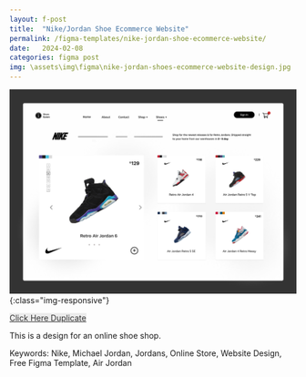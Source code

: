 ```yaml
---
layout: f-post
title:  "Nike/Jordan Shoe Ecommerce Website"
permalink: /figma-templates/nike-jordan-shoe-ecommerce-website/
date:   2024-02-08
categories: figma post
img: \assets\img\figma\nike-jordan-shoes-ecommerce-website-design.jpg
---
```


![image-title-here](\assets\img\figma\nike-jordan-shoes-ecommerce-website-design.jpg){:class="img-responsive"}

<a style="color:#333;background:#ECECEC;"
class="button" href="https://www.figma.com/community/file/1337258473533309410/nike-jordan-shoe-ecommerce-website-design" target="_blank">Click Here Duplicate</a>

This is a design for an online shoe shop.

Keywords: Nike, Michael Jordan, Jordans, Online Store, Website Design, Free Figma Template, Air Jordan

